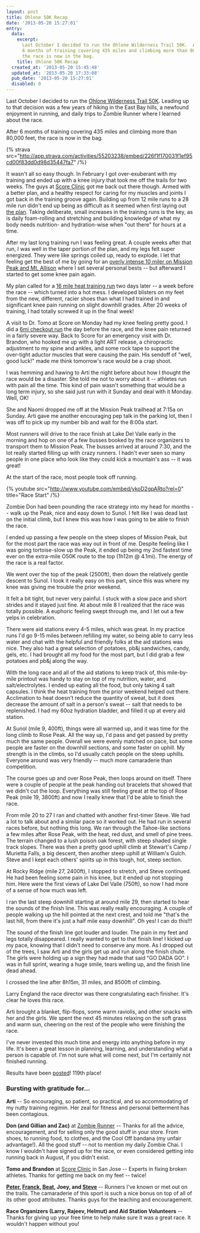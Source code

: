 ```yaml
---
layout: post
title: Ohlone 50K Recap
date: '2013-05-20 15:27:01'
entry:
  data:
    excerpt:
      Last October I decided to run the Ohlone Wilderness Trail 50K.  After
      6 months of training covering 435 miles and climbing more than 80,000 feet,
      the race is now in the bag.
    title: Ohlone 50K Recap
  created_at: '2013-05-20 15:45:48'
  updated_at: '2013-05-20 17:33:08'
  pub_date: '2013-05-20 15:27:01'
  disabled: 0
---
```


Last October I decided to run the [Ohlone Wilderness Trail 50K](http://ohlone50k.com/). Leading up to that decision was a few years of hiking in the East Bay hills, a newfound enjoyment in running, and daily trips to Zombie Runner where I learned about the race.

After 6 months of training covering 435 miles and climbing more than 80,000 feet, the race is now in the bag.

{% strava src="http://app.strava.com/activities/55203238/embed/226f1f170031f1ef95cd00f83dd0d98d35447fa7" /%}

It wasn't all so easy though. In February I got over-exuberant with my training and ended up with a knee injury that took me off the trails for two weeks. The guys at [Score Clinic](http://www.scoreclinic.com/) got me back out there though. Armed with a better plan, and a healthy respect for caring for my muscles and joints I got back in the training groove again. Building up from 12 mile runs to a 28 mile run didn't end up being as difficult as it seemed when first laying out [the plan](https://docs.google.com/spreadsheet/ccc?key=0Av7-a2OfybnddENwQ1ljVnAwdTUwWDQySE9SNGs5RXc). Taking deliberate, small increases in the training runs is the key, as is daily foam-rolling and stretching and building knowledge of what my body needs nutrition- and hydration-wise when "out there" for hours at a time.

After my last long training run I was feeling great. A couple weeks after that run, I was well in the taper portion of the plan, and my legs felt super energized. They were like springs coiled up, ready to explode. I let that feeling get the best of me by going for an [overly intense 10 miler on Mission Peak and Mt. Allison](http://app.strava.com/activities/53280591) where I set several personal bests -- but afterward I started to get some knee pain again.

My plan called for a [16 mile heat training run](http://app.strava.com/activities/53686007) two days later -- a week before the race -- which turned into a hot mess. I developed blisters on my feet from the new, different, racier shoes than what I had trained in and significant knee pain running on slight downhill grades. After 20 weeks of training, I had totally screwed it up in the final week!

A visit to Dr. Tomo at Score on Monday had my knee feeling pretty good. I did a [6mi checkout run](http://app.strava.com/activities/54876017) the day before the race, and the knee pain returned in a fairly severe way. Back to Score for an emergency visit with Dr. Brandon, who hooked me up with a light ART release, a chiropractic adjustment to my spine and ankles, and some rock tape to support the over-tight aductor muscles that were causing the pain. His sendoff of "well, good luck!" made me think tomorrow's race would be a crap shoot.

I was hemming and hawing to Arti the night before about how I thought the race would be a disaster. She told me not to worry about it -- athletes run with pain all the time. This kind of pain wasn't something that would be a long term injury, so she said just run with it Sunday and deal with it Monday. Well, OK!

She and Naomi dropped me off at the Mission Peak trailhead at 7:15a on Sunday. Arti gave me another encouraging pep talk in the parking lot, then I was off to pick up my number bib and wait for the 8:00a start.

Most runners will drive to the race finish at Lake Del Valle early in the morning and hop on one of a few busses booked by the race organizers to transport them to Mission Peak. The busses arrived at around 7:30, and the lot really started filling up with crazy runners. I hadn't ever seen so many people in one place who look like they could kick a mountain's ass -- it was great!

At the start of the race, most people took off running.

{% youtube src="http://www.youtube.com/embed/ykoD2gpARto?rel=0" title="Race Start" /%}

Zombie Don had been pounding the race strategy into my head for months -- walk up the Peak, nice and easy down to Sunol. I felt like I was dead last on the initial climb, but I knew this was how I was going to be able to finish the race.

I ended up passing a few people on the steep slopes of Mission Peak, but for the most part the race was way out in front of me. Despite feeling like I was going tortoise-slow up the Peak, it ended up being my 2nd fastest time ever on the extra-mile O50K route to the top (1h12m @ 4.1mi). The energy of the race is a real factor.

We went over the top of the peak (2500ft), then down the relatively gentle descent to Sunol. I took it really easy on this part, since this was where my knee was giving me trouble the prior weekend.

It felt a bit tight, but never very painful. I stuck with a slow pace and short strides and it stayed just fine. At about mile 8 I realized that the race was totally possible. A euphoric feeling swept through me, and I let out a few yelps in celebration.

There were aid stations every 4-5 miles, which was great. In my practice runs I'd go 9-15 miles between refilling my water, so being able to carry less water and chat with the helpful and friendly folks at the aid stations was nice. They also had a great selection of potatoes, pb&j sandwiches, candy, gels, etc. I had brought all my food for the most part, but I did grab a few potatoes and pb&j along the way.

With the long race and all of the aid stations to keep track of, this mile-by-mile printout was handy to stay on top of my nutrition, water, and salt/electrolytes. I ended up eating all the food, but only taking 4 salt capsules. I think the heat training from the prior weekend helped out there. Acclimation to heat doesn't reduce the quantity of sweat, but it does decrease the amount of salt in a person's sweat -- salt that needs to be replenished. I had my 60oz hydration bladder, and filled it up at every aid station.

At Sunol (mile 9, 400ft), things were all warmed up, and it was time for the long climb to Rose Peak. All the way up, I'd pass and get passed by pretty much the same people. Overall we were evenly matched on pace, but some people are faster on the downhill sections, and some faster on uphill. My strength is in the climbs, so I'd usually catch people on the steep uphills. Everyone around was very friendly -- much more camaraderie than competition.

The course goes up and over Rose Peak, then loops around on itself. There were a couple of people at the peak handing out bracelets that showed that we didn't cut the loop. Everything was still feeling great at the top of Rose Peak (mile 19, 3800ft) and now I really knew that I'd be able to finish the race.

From mile 20 to 27 I ran and chatted with another first-timer Steve. We had a lot to talk about and a similar pace so it worked out. He had run in several races before, but nothing this long. We ran through the Tahoe-like sections a few miles after Rose Peak, with the heat, red dust, and smell of pine trees. The terrain changed to a lush poison oak forest, with steep shaded single track slopes. There was then a pretty good uphill climb at Stewart's Camp / Murietta Falls, a big descent, then another steep uphill at William's Gulch. Steve and I kept each others' spirits up in this tough, hot, steep section.

At Rocky Ridge (mile 27, 2400ft), I stopped to stretch, and Steve continued. He had been feeling some pain in his knee, but it ended up not stopping him. Here were the first views of Lake Del Valle (750ft), so now I had more of a sense of how much was left.

I ran the last steep downhill starting at around mile 29, then started to hear the sounds of the finish line. This was really really encouraging. A couple of people walking up the hill pointed at the next crest, and told me "that's the last hill, from there it's just a half mile easy downhill". Oh yes! I can do this!!!

The sound of the finish line got louder and louder. The pain in my feet and legs totally disappeared. I really wanted to get to that finish line! I kicked up my pace, knowing that I didn't need to conserve any more. As I dropped out of the trees, I saw Arti and the girls get up and run along the finish chute. The girls were holding up a sign they had made that said "GO DADA GO". I was in full sprint, wearing a huge smile, tears welling up, and the finish line dead ahead.

I crossed the line after 8h15m, 31 miles, and 8500ft of climbing.

Larry England the race director was there congratulating each finisher. It's clear he loves this race.

Arti brought a blanket, flip-flops, some warm raviolis, and other snacks with her and the girls. We spent the next 45 minutes relaxing on the soft grass and warm sun, cheering on the rest of the people who were finishing the race.

I've never invested this much time and energy into anything before in my life. It's been a great lesson in planning, learning, and understanding what a person is capable of. I'm not sure what will come next, but I'm certainly not finished running.

Results have been [posted](http://ultrasignup.com/results_event.aspx?did=17151)! 119th place!

### Bursting with gratitude for...

**Arti** -- So encouraging, so patient, so practical, and so accommodating of my nutty training regimin. Her zeal for fitness and personal betterment has been contagious.

**Don (and Gillian and Zac)** at [Zombie Runner](http://www.zombierunner.com/) -- Thanks for all the advice, encouragement, and for selling only the good stuff in your store. From shoes, to running food, to clothes, and the Cool Off bandana (my unfair advantage!). All the good stuff -- not to mention my daily Zombie Chai. I know I wouldn't have signed up for the race, or even considered getting into running back in August, if you didn't exist.

**Tomo and Brandon** at [Score Clinic](http://scoreclinic.com/) in San Jose -- Experts in fixing broken athletes. Thanks for getting me back on my feet -- twice!

**[Peter](https://twitter.com/evilops), [Franck](http://app.strava.com/athletes/316301), [Beat](http://beultra.com/wordpress/), Joey, and [Steve](http://app.strava.com/athletes/132160)** -- Runners I've known or met out on the trails. The camaraderie of this sport is such a nice bonus on top of all of its other good attributes. Thanks guys for the teaching and encouragement.

**Race Organizers (Larry, Rajeev, Helmut) and Aid Station Volunteers** -- Thanks for giving up your free time to help make sure it was a great race. It wouldn't happen without you!
